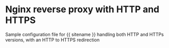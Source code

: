 # Nginx reverse proxy with HTTP and HTTPS

Sample configuration file for {{ sitename }} handling both HTTP and HTTPs versions, with an HTTP to HTTPS redirection
